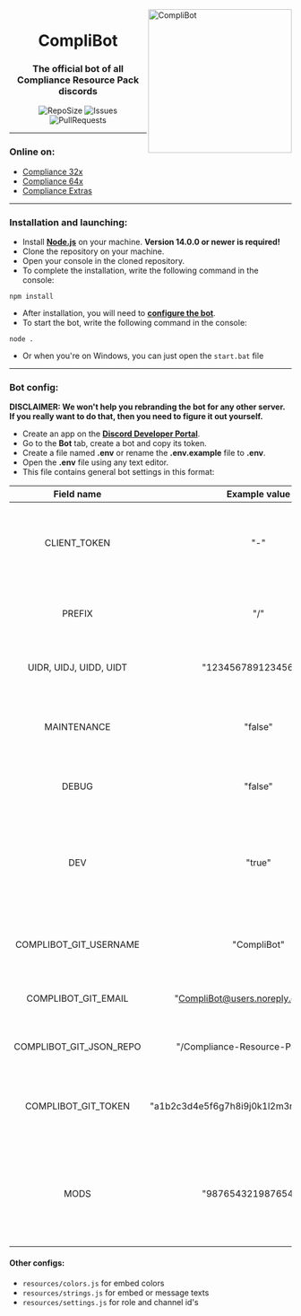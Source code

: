 <img src="https://i.imgur.com/Hf0eeiU.png" alt="CompliBot" align="right" height="256px">
<div align="center">
  <h1>CompliBot</h1>
  <h3>The official bot of all Compliance Resource Pack discords</h3>

![RepoSize](https://img.shields.io/github/repo-size/Compliance-Resource-Pack/Discord-Bot)
![Issues](https://img.shields.io/github/issues/Compliance-Resource-Pack/Discord-Bot)
![PullRequests](https://img.shields.io/github/issues-pr/Compliance-Resource-Pack/Discord-Bot)
</div>

___
### Online on:
- [Compliance 32x](https://discord.gg/sN9YRQbBv7)
- [Compliance 64x](https://discord.gg/Tqtwtgh)
- [Compliance Extras](https://discord.gg/qVeDfZw)

___
### Installation and launching:
- Install **[Node.js](https://nodejs.org/)** on your machine. **Version 14.0.0 or newer is required!**
- Clone the repository on your machine.
- Open your console in the cloned repository.
- To complete the installation, write the following command in the console:
```console
npm install
```
- After installation, you will need to **[configure the bot](#bot-config:)**.
- To start the bot, write the following command in the console:
```console
node .
```
- Or when you're on Windows, you can just open the `start.bat` file

___
### Bot config:

**DISCLAIMER: We won't help you rebranding the bot for any other server. If you really want to do that, then you need to figure it out yourself.**

- Create an app on the **[Discord Developer Portal](https://discord.com/developers/)**.
- Go to the **Bot** tab, create a bot and copy its token.
- Create a file named **.env** or rename the **.env.example** file to **.env**.
- Open the **.env** file using any text editor.
- This file contains general bot settings in this format:

|Field name|Example value|Description|
|:---:|:---:|:---:|
|CLIENT_TOKEN|"-"|The token you copied from the Developer Portal, used to login the bot.|
|PREFIX|"/"|This is the character used to execute commands.|
|UIDR, UIDJ, UIDD, UIDT|"123456789123456789"|The user id's of the four bot maintainers.|
|MAINTENANCE|"false"|Makes all commands maintainer-only, sets status to dnd.|
|DEBUG|"false"|Shows advanced console logs.|
|DEV|"true"|Disables certain features that are only necessary for the production bot.|
|COMPLIBOT_GIT_USERNAME|"CompliBot"|Git username for the CompliBot account.|
|COMPLIBOT_GIT_EMAIL|"CompliBot@users.noreply.github.com"|Git email for the CompliBot account.|
|COMPLIBOT_GIT_JSON_REPO|"/Compliance-Resource-Pack/JSON/"|Github repository to push/pull json files.|
|COMPLIBOT_GIT_TOKEN|"a1b2c3d4e5f6g7h8i9j0k1l2m3n4o5p6q7r8s9t0"|Git token for the CompliBot account to push textures.|
|MODS|"987654321987654321"|The id's of all people with a moderator role or higher, used for the modping command.|

#### Other configs:

- `resources/colors.js` for embed colors
- `resources/strings.js` for embed or message texts
- `resources/settings.js` for role and channel id's
